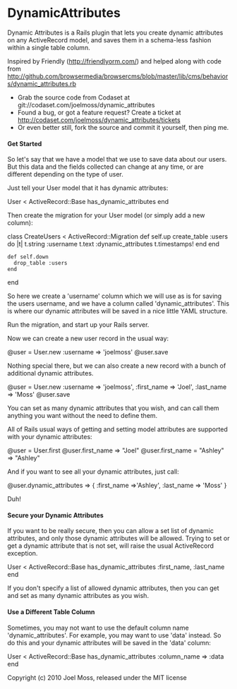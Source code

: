 DynamicAttributes
=================

Dynamic Attributes is a Rails plugin that lets you create dynamic attributes on
any ActiveRecord model, and saves them in a schema-less fashion within a single
table column.

Inspired by Friendly (http://friendlyorm.com/) and helped along with code from
http://github.com/browsermedia/browsercms/blob/master/lib/cms/behaviors/dynamic_attributes.rb


 - Grab the source code from Codaset at git://codaset.com/joelmoss/dynamic_attributes
 - Found a bug, or got a feature request? Create a ticket at http://codaset.com/joelmoss/dynamic_attributes/tickets
 - Or even better still, fork the source and commit it yourself, then ping me.


#### Get Started

So let's say that we have a model that we use to save data about our users. But
this data and the fields collected can change at any time, or are different
depending on the type of user.

Just tell your User model that it has dynamic attributes:

  User < ActiveRecord::Base
    has_dynamic_attributes
  end
  
Then create the migration for your User model (or simply add a new column):

  class CreateUsers < ActiveRecord::Migration
    def self.up
      create_table :users do |t|
        t.string :username
        t.text :dynamic_attributes
        t.timestamps!
      end
    end

    def self.down
      drop_table :users
    end
  end

So here we create a 'username' column which we will use as is for saving the users
username, and we have a column called 'dynamic_attributes'. This is where our
dynamic attributes will be saved in a nice little YAML structure.

Run the migration, and start up your Rails server.

Now we can create a new user record in the usual way:

  @user = User.new :username => 'joelmoss'
  @user.save
  
Nothing special there, but we can also create a new record with a bunch of
additional dynamic attributes.

  @user = User.new :username => 'joelmoss', :first_name => 'Joel', :last_name => 'Moss'
  @user.save

You can set as many dynamic attributes that you wish, and can call them anything
you want without the need to define them.

All of Rails usual ways of getting and setting model attributes are supported with
your dynamic attributes:

  @user = User.first
  @user.first_name
  => "Joel"
  @user.first_name = "Ashley"
  => "Ashley"
  
And if you want to see all your dynamic attributes, just call:

  @user.dynamic_attributes
  => { :first_name =>'Ashley', :last_name => 'Moss' }
  
Duh!


#### Secure your Dynamic Attributes

If you want to be really secure, then you can allow a set list of dynamic attributes,
and only those dynamic attributes will be allowed. Trying to set or get a dynamic
attribute that is not set, will raise the usual ActiveRecord exception.

  User < ActiveRecord::Base
    has_dynamic_attributes :first_name, :last_name
  end

If you don't specify a list of allowed dynamic attributes, then you can get and set
as many dynamic attributes as you wish.


#### Use a Different Table Column

Sometimes, you may not want to use the default column name 'dynamic_attributes'. For
example, you may want to use 'data' instead. So do this and your dynamic attributes
will be saved in the 'data' column:

  User < ActiveRecord::Base
    has_dynamic_attributes :column_name => :data
  end



Copyright (c) 2010 Joel Moss, released under the MIT license
